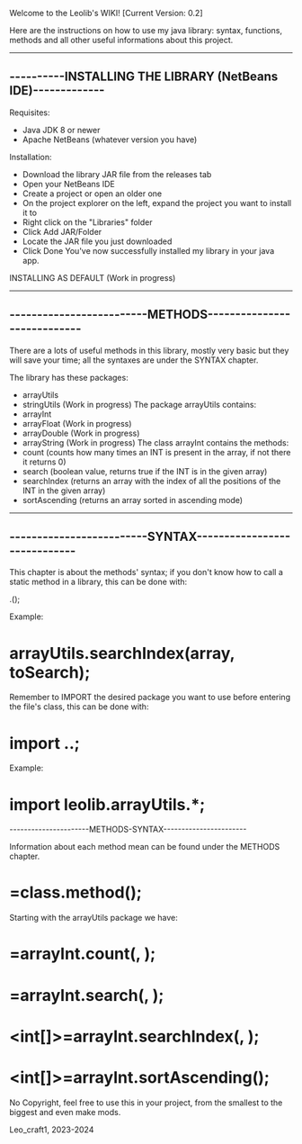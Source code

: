 Welcome to the Leolib's WIKI! [Current Version: 0.2]

Here are the instructions on how to use my java library: syntax, functions, methods and all other useful informations about this project.

------------------------------------------------------------
----------INSTALLING THE LIBRARY (NetBeans IDE)-------------
------------------------------------------------------------

Requisites:
- Java JDK 8 or newer
- Apache NetBeans (whatever version you have)

Installation:
- Download the library JAR file from the releases tab
- Open your NetBeans IDE
- Create a project or open an older one
- On the project explorer on the left, expand the project you want to install it to
- Right click on the "Libraries" folder
- Click Add JAR/Folder
- Locate the JAR file you just downloaded
- Click Done
You've now successfully installed my library in your java app.

INSTALLING AS DEFAULT
(Work in progress)

------------------------------------------------------------
-------------------------METHODS----------------------------
------------------------------------------------------------

There are a lots of useful methods in this library, mostly very basic but they will save your time; all the syntaxes are under the SYNTAX chapter.

The library has these packages:
- arrayUtils
- stringUtils (Work in progress)
The package arrayUtils contains:
- arrayInt
- arrayFloat (Work in progress)
- arrayDouble (Work in progress)
- arrayString (Work in progress)
The class arrayInt contains the methods:
- count (counts how many times an INT is present in the array, if not there it returns 0)
- search (boolean value, returns true if the INT is in the given array)
- searchIndex (returns an array with the index of all the positions of the INT in the given array)
- sortAscending (returns an array sorted in ascending mode)



------------------------------------------------------------
-------------------------SYNTAX-----------------------------
------------------------------------------------------------

This chapter is about the methods' syntax; if you don't know how to call a static method in a library, this can be done with:

<desired class name>.<desired method name>(<arguments>);

Example:

# arrayUtils.searchIndex(array, toSearch);

Remember to IMPORT the desired package you want to use before entering the file's class, this can be done with:

# import <library name>.<desired package>.<desired class>;

Example:

# import leolib.arrayUtils.*;

----------------------METHODS-SYNTAX-----------------------

Information about each method mean can be found under the METHODS chapter.

# <returnType>=class.method(<parameters>);

Starting with the arrayUtils package we have:

# <int>=arrayInt.count(<int array to search in>, <int to count>);

# <int>=arrayInt.search(<int array to search in>, <int to search>);

# <int[]>=arrayInt.searchIndex(<int array to search in>, <int to search>);

# <int[]>=arrayInt.sortAscending(<int array to sort>);

No Copyright, feel free to use this in your project, from the smallest to the biggest and even make mods.

Leo_craft1, 2023-2024
